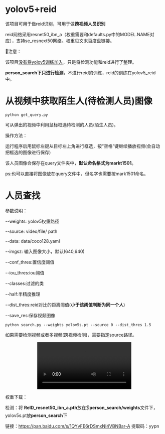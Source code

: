 # yolov5+reid

该项目可用于做reid识别，可用于做**跨视频人员识别**

reid网络采用resnet50_ibn_a（权重需要和defaults.py中的MODEL.NAME对应），支持se_resnext50网络。权重见文末百度盘链接。

:electric_plug:注意：

该项目<u>没有将yolov5训练加入</u>，只是将检测功能和reid进行了整理。

**person_search下只进行检测**，不进行reid的训练，reid的训练在yolov5_reid中。

# 从视频中获取陌生人(待检测人员)图像

```shell
python get_query.py
```

可从弹出的视频中利用鼠标框选待检测的人员(陌生人员)。

操作方法：

​		运行程序后用鼠标左键从目标左上角进行框选，按“空格”键继续播放视频(会自动把框选的图像进行保存)

该人员图像会保存在query文件夹中，**默认命名格式为markt1501**。

ps:也可以直接将图像放在query文件中，但名字也需要按mark1501命名。


# 人员查找

参数说明：

--weights: yolov5权重路径

--source: video/file/ path

--data: data/coco128.yaml

--imgsz: 输入图像大小，默认(640,640)

--conf_thres:置信度阈值

--iou_thres:iou阈值

--classes:过滤的类

--half:半精度推理

--dist_thres:reid对比的距离阈值(**小于该阈值判断为同一个人**)

--save_res:保存视频图像

```shell
python search.py --weights yolov5s.pt --source 0 --dist_thres 1.5
```

如果需要检测视频或者多视频(跨视频检测)，需要指定source路径。

<p align="center">
    <video src="0.mp4"></video>
</p>


权重下载：

检测：将  **ReID_resnet50_ibn_a.pth**放在:ear:**person_search/weights**文件下，yolov5s.pt放**person_search**下 

链接：https://pan.baidu.com/s/1QYvFE6rDSmxNl4VBNBar-A 
提取码：yypn
